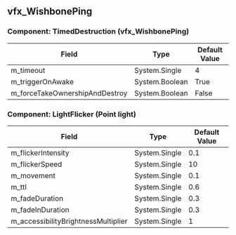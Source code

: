 ## vfx_WishbonePing

### Component: TimedDestruction (vfx_WishbonePing)

|Field|Type|Default Value|
|---|---|---|
|m_timeout|System.Single|4|
|m_triggerOnAwake|System.Boolean|True|
|m_forceTakeOwnershipAndDestroy|System.Boolean|False|

### Component: LightFlicker (Point light)

|Field|Type|Default Value|
|---|---|---|
|m_flickerIntensity|System.Single|0.1|
|m_flickerSpeed|System.Single|10|
|m_movement|System.Single|0.1|
|m_ttl|System.Single|0.6|
|m_fadeDuration|System.Single|0.3|
|m_fadeInDuration|System.Single|0.3|
|m_accessibilityBrightnessMultiplier|System.Single|1|

